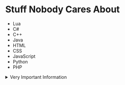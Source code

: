 # Stuff Nobody Cares About

- Lua
- C#
- C++
- Java
- HTML
- CSS
- JavaScript
- Python
- PHP

<details>
<summary>Very Important Information</summary>

```text
Gettysburg, what an unbelievable battle that was. The battle of Gettysburg. What an unbelievable.
I mean, it was so much and so interesting and so vicious and horrible and so beautiful in so many different ways.
It, it represented such a big portion of the success of this country.

Gettysburg, wow.

I go to Gettbysburg, Pennsylvania, to look and to watch.And uh, the statement of Robert E. Lee, who’s no longer in favor.
Did you ever notice that? No longer in favor. “Never fight uphill, me boys. Never fight uphill.” They were fighting uphill.
He said, “wow, that was a big mistake.” He lost his great general. And, uh, they were fighting.

“Never fight uphill, me boys!” But it was too late.

- Donald J Trump
```

</details>
